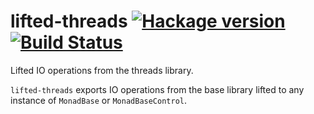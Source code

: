 # lifted-threads [![Hackage version](https://img.shields.io/hackage/v/lifted-threads.svg?label=Hackage)](https://hackage.haskell.org/package/lifted-threads) [![Build Status](https://secure.travis-ci.org/scrive/lifted-threads.svg?branch=master)](http://travis-ci.org/scrive/lifted-threads)

Lifted IO operations from the threads library.

`lifted-threads` exports IO operations from the base library lifted to
any instance of `MonadBase` or `MonadBaseControl`.

